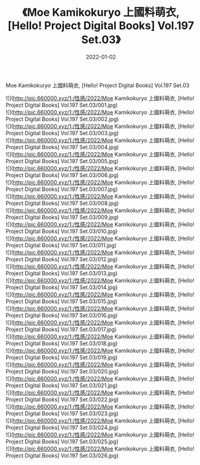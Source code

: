 ﻿---
layout: post
title:  《Moe Kamikokuryo 上國料萌衣, [Hello! Project Digital Books] Vol.197 Set.03》
date:   2022-01-02
img: http://pic.660000.xyz/1:/性感/2022/Moe Kamikokuryo 上國料萌衣, [Hello! Project Digital Books] Vol.197 Set.03/000.jpg
categories: [美女, 清纯, 唯美]
---

Moe Kamikokuryo 上國料萌衣, [Hello! Project Digital Books] Vol.197 Set.03

  ![](http://pic.660000.xyz/1:/性感/2022/Moe Kamikokuryo 上國料萌衣, [Hello! Project Digital Books] Vol.197 Set.03/001.jpg) <br> ![](http://pic.660000.xyz/1:/性感/2022/Moe Kamikokuryo 上國料萌衣, [Hello! Project Digital Books] Vol.197 Set.03/002.jpg) <br> ![](http://pic.660000.xyz/1:/性感/2022/Moe Kamikokuryo 上國料萌衣, [Hello! Project Digital Books] Vol.197 Set.03/003.jpg) <br> ![](http://pic.660000.xyz/1:/性感/2022/Moe Kamikokuryo 上國料萌衣, [Hello! Project Digital Books] Vol.197 Set.03/004.jpg) <br> ![](http://pic.660000.xyz/1:/性感/2022/Moe Kamikokuryo 上國料萌衣, [Hello! Project Digital Books] Vol.197 Set.03/005.jpg) <br> ![](http://pic.660000.xyz/1:/性感/2022/Moe Kamikokuryo 上國料萌衣, [Hello! Project Digital Books] Vol.197 Set.03/006.jpg) <br> ![](http://pic.660000.xyz/1:/性感/2022/Moe Kamikokuryo 上國料萌衣, [Hello! Project Digital Books] Vol.197 Set.03/007.jpg) <br> ![](http://pic.660000.xyz/1:/性感/2022/Moe Kamikokuryo 上國料萌衣, [Hello! Project Digital Books] Vol.197 Set.03/008.jpg) <br> ![](http://pic.660000.xyz/1:/性感/2022/Moe Kamikokuryo 上國料萌衣, [Hello! Project Digital Books] Vol.197 Set.03/009.jpg) <br> ![](http://pic.660000.xyz/1:/性感/2022/Moe Kamikokuryo 上國料萌衣, [Hello! Project Digital Books] Vol.197 Set.03/010.jpg) <br> ![](http://pic.660000.xyz/1:/性感/2022/Moe Kamikokuryo 上國料萌衣, [Hello! Project Digital Books] Vol.197 Set.03/011.jpg) <br> ![](http://pic.660000.xyz/1:/性感/2022/Moe Kamikokuryo 上國料萌衣, [Hello! Project Digital Books] Vol.197 Set.03/012.jpg) <br> ![](http://pic.660000.xyz/1:/性感/2022/Moe Kamikokuryo 上國料萌衣, [Hello! Project Digital Books] Vol.197 Set.03/013.jpg) <br> ![](http://pic.660000.xyz/1:/性感/2022/Moe Kamikokuryo 上國料萌衣, [Hello! Project Digital Books] Vol.197 Set.03/014.jpg) <br> ![](http://pic.660000.xyz/1:/性感/2022/Moe Kamikokuryo 上國料萌衣, [Hello! Project Digital Books] Vol.197 Set.03/015.jpg) <br> ![](http://pic.660000.xyz/1:/性感/2022/Moe Kamikokuryo 上國料萌衣, [Hello! Project Digital Books] Vol.197 Set.03/016.jpg) <br> ![](http://pic.660000.xyz/1:/性感/2022/Moe Kamikokuryo 上國料萌衣, [Hello! Project Digital Books] Vol.197 Set.03/017.jpg) <br> ![](http://pic.660000.xyz/1:/性感/2022/Moe Kamikokuryo 上國料萌衣, [Hello! Project Digital Books] Vol.197 Set.03/018.jpg) <br> ![](http://pic.660000.xyz/1:/性感/2022/Moe Kamikokuryo 上國料萌衣, [Hello! Project Digital Books] Vol.197 Set.03/019.jpg) <br> ![](http://pic.660000.xyz/1:/性感/2022/Moe Kamikokuryo 上國料萌衣, [Hello! Project Digital Books] Vol.197 Set.03/020.jpg) <br> ![](http://pic.660000.xyz/1:/性感/2022/Moe Kamikokuryo 上國料萌衣, [Hello! Project Digital Books] Vol.197 Set.03/021.jpg) <br> ![](http://pic.660000.xyz/1:/性感/2022/Moe Kamikokuryo 上國料萌衣, [Hello! Project Digital Books] Vol.197 Set.03/022.jpg) <br> ![](http://pic.660000.xyz/1:/性感/2022/Moe Kamikokuryo 上國料萌衣, [Hello! Project Digital Books] Vol.197 Set.03/023.jpg) <br> ![](http://pic.660000.xyz/1:/性感/2022/Moe Kamikokuryo 上國料萌衣, [Hello! Project Digital Books] Vol.197 Set.03/024.jpg) <br> ![](http://pic.660000.xyz/1:/性感/2022/Moe Kamikokuryo 上國料萌衣, [Hello! Project Digital Books] Vol.197 Set.03/025.jpg) <br> ![](http://pic.660000.xyz/1:/性感/2022/Moe Kamikokuryo 上國料萌衣, [Hello! Project Digital Books] Vol.197 Set.03/026.jpg) <br>